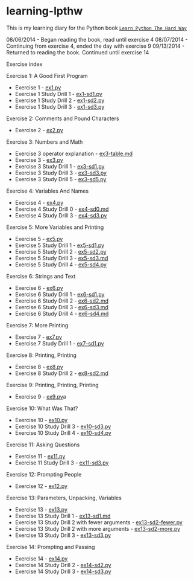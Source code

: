 learning-lpthw
==============

This is my learning diary for the Python book [`Learn Python The Hard Way`](http://learnpythonthehardway.org/book/)

08/06/2014 - Began reading the book, read until exercise 4
08/07/2014 - Continuing from exercise 4, ended the day with exercise 9
09/13/2014 - Returned to reading the book. Continued until exercise 14

Exercise index

Exercise 1: A Good First Program
- Exercise 1 - [ex1.py](ex1/ex1.py)
- Exercise 1 Study Drill 1 - [ex1-sd1.py](ex1/ex1-sd1.py)
- Exercise 1 Study Drill 2 - [ex1-sd2.py](ex1/ex1-sd2.py)
- Exercise 1 Study Drill 3 - [ex1-sd3.py](ex1/ex1-sd3.py)

Exercise 2: Comments and Pound Characters
- Exercise 2 - [ex2.py](ex2/ex2.py)

Exercise 3: Numbers and Math
- Exercise 3 operator explanation - [ex3-table.md](ex3/ex3-table.md)
- Exercise 3 - [ex3.py](ex3/ex3.py)
- Exercise 3 Study Drill 1 - [ex3-sd1.py](ex3/ex3-sd1.py)
- Exercise 3 Study Drill 3 - [ex3-sd3.py](ex3/ex3-sd3.py)
- Exercise 3 Study Drill 5 - [ex3-sd5.py](ex3/ex3-sd5.py)

Exercise 4: Variables And Names
- Exercise 4 - [ex4.py](ex4/ex4.py)
- Exercise 4 Study Drill 0 - [ex4-sd0.md](ex4/ex4-sd0.md)
- Exercise 4 Study Drill 3 - [ex4-sd3.py](ex4/ex4-sd3.py)

Exercise 5: More Variables and Printing
- Exercise 5 - [ex5.py](ex5/ex5.py)
- Exercise 5 Study Drill 1 - [ex5-sd1.py](ex5/ex5-sd1.py)
- Exercise 5 Study Drill 2 - [ex5-sd2.py](ex5/ex5-sd2.py)
- Exercise 5 Study Drill 3 - [ex5-sd3.md](ex5/ex5-sd3.md)
- Exercise 5 Study Drill 4 - [ex5-sd4.py](ex5/ex5-sd4.py)

Exercise 6: Strings and Text
- Exercise 6 - [ex6.py](ex6/ex6.py)
- Exercise 6 Study Drill 1 - [ex6-sd1.py](ex6/ex6-sd1.py)
- Exercise 6 Study Drill 2 - [ex6-sd2.md](ex6/ex6-sd2.md)
- Exercise 6 Study Drill 3 - [ex6-sd3.md](ex6/ex6-sd3.md)
- Exercise 6 Study Drill 4 - [ex6-sd4.md](ex6/ex6-sd4.md)

Exercise 7: More Printing
- Exercise 7 - [ex7.py](ex7/ex7.py)
- Exercise 7 Study Drill 1 - [ex7-sd1.py](ex7/ex7-sd1.py)

Exercise 8: Printing, Printing
- Exercise 8 - [ex8.py](ex8/ex8.py)
- Exercise 8 Study Drill 2 - [ex8-sd2.md](ex8/ex8-sd2.md)

Exercise 9: Printing, Printing, Printing
- Exercise 9 - [ex9.py](ex9/ex9.py)a


Exercise 10: What Was That?
- Exercise 10 - [ex10.py](ex10/ex10.py)
- Exercise 10 Study Drill 3 - [ex10-sd3.py](ex10/ex10-sd3.py)
- Exercise 10 Study Drill 4 - [ex10-sd4.py](ex10/ex10-sd4.py)

Exercise 11: Asking Questions
- Exercise 11 - [ex11.py](ex11/ex11.py)
- Exercise 11 Study Drill 3 - [ex11-sd3.py](ex11/ex11-sd3.py)

Exercise 12: Prompting People
- Exercise 12 - [ex12.py](ex12/ex12.py)

Exercise 13: Parameters, Unpacking, Variables
- Exercise 13 - [ex13.py](ex13/ex13.py)
- Exercise 13 Study Drill 1 - [ex13-sd1.md](ex13/ex13-sd1.md)
- Exercise 13 Study Drill 2 with fewer arguments - [ex13-sd2-fewer.py](ex13/ex13-sd2-fewer.py)
- Exercise 13 Study Drill 2 with more arguments - [ex13-sd2-more.py](ex13/ex13-sd2-more.py)
- Exercise 13 Study Drill 3 - [ex13-sd3.py](ex13/ex13-sd3.py)

Exercise 14: Prompting and Passing
- Exercise 14 - [ex14.py](ex14/ex14.py)
- Exercise 14 Study Drill 2 - [ex14-sd2.py](ex14/ex14-sd2.py)
- Exercise 14 Study Drill 3 - [ex14-sd3.py](ex14/ex14-sd3.py)
